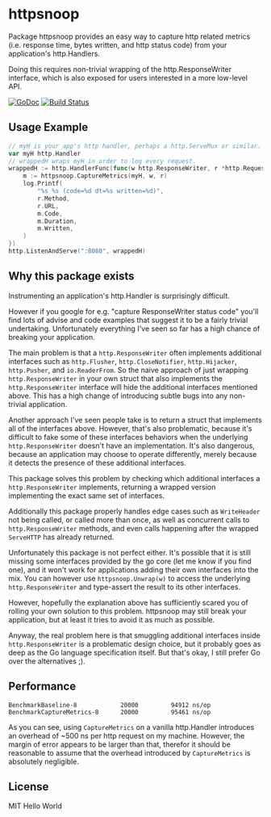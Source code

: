 # httpsnoop

Package httpsnoop provides an easy way to capture http related metrics (i.e.
response time, bytes written, and http status code) from your application's
http.Handlers.

Doing this requires non-trivial wrapping of the http.ResponseWriter interface,
which is also exposed for users interested in a more low-level API.

[![GoDoc](https://godoc.org/github.com/felixge/httpsnoop?status.svg)](https://godoc.org/github.com/felixge/httpsnoop)
[![Build Status](https://travis-ci.org/felixge/httpsnoop.svg?branch=master)](https://travis-ci.org/felixge/httpsnoop)

## Usage Example

```go
// myH is your app's http handler, perhaps a http.ServeMux or similar.
var myH http.Handler
// wrappedH wraps myH in order to log every request.
wrappedH := http.HandlerFunc(func(w http.ResponseWriter, r *http.Request) {
	m := httpsnoop.CaptureMetrics(myH, w, r)
	log.Printf(
		"%s %s (code=%d dt=%s written=%d)",
		r.Method,
		r.URL,
		m.Code,
		m.Duration,
		m.Written,
	)
})
http.ListenAndServe(":8080", wrappedH)
```

## Why this package exists

Instrumenting an application's http.Handler is surprisingly difficult.

However if you google for e.g. "capture ResponseWriter status code" you'll find
lots of advise and code examples that suggest it to be a fairly trivial
undertaking. Unfortunately everything I've seen so far has a high chance of
breaking your application.

The main problem is that a `http.ResponseWriter` often implements additional
interfaces such as `http.Flusher`, `http.CloseNotifier`, `http.Hijacker`, `http.Pusher`, and
`io.ReaderFrom`. So the naive approach of just wrapping `http.ResponseWriter`
in your own struct that also implements the `http.ResponseWriter` interface
will hide the additional interfaces mentioned above. This has a high change of
introducing subtle bugs into any non-trivial application.

Another approach I've seen people take is to return a struct that implements
all of the interfaces above. However, that's also problematic, because it's
difficult to fake some of these interfaces behaviors when the underlying
`http.ResponseWriter` doesn't have an implementation. It's also dangerous,
because an application may choose to operate differently, merely because it
detects the presence of these additional interfaces.

This package solves this problem by checking which additional interfaces a
`http.ResponseWriter` implements, returning a wrapped version implementing the
exact same set of interfaces.

Additionally this package properly handles edge cases such as `WriteHeader` not
being called, or called more than once, as well as concurrent calls to
`http.ResponseWriter` methods, and even calls happening after the wrapped
`ServeHTTP` has already returned.

Unfortunately this package is not perfect either. It's possible that it is
still missing some interfaces provided by the go core (let me know if you find
one), and it won't work for applications adding their own interfaces into the
mix. You can however use `httpsnoop.Unwrap(w)` to access the underlying
`http.ResponseWriter` and type-assert the result to its other interfaces.

However, hopefully the explanation above has sufficiently scared you of rolling
your own solution to this problem. httpsnoop may still break your application,
but at least it tries to avoid it as much as possible.

Anyway, the real problem here is that smuggling additional interfaces inside
`http.ResponseWriter` is a problematic design choice, but it probably goes as
deep as the Go language specification itself. But that's okay, I still prefer
Go over the alternatives ;).

## Performance

```
BenchmarkBaseline-8      	   20000	     94912 ns/op
BenchmarkCaptureMetrics-8	   20000	     95461 ns/op
```

As you can see, using `CaptureMetrics` on a vanilla http.Handler introduces an
overhead of ~500 ns per http request on my machine. However, the margin of
error appears to be larger than that, therefor it should be reasonable to
assume that the overhead introduced by `CaptureMetrics` is absolutely
negligible.

## License

MIT
Hello World
